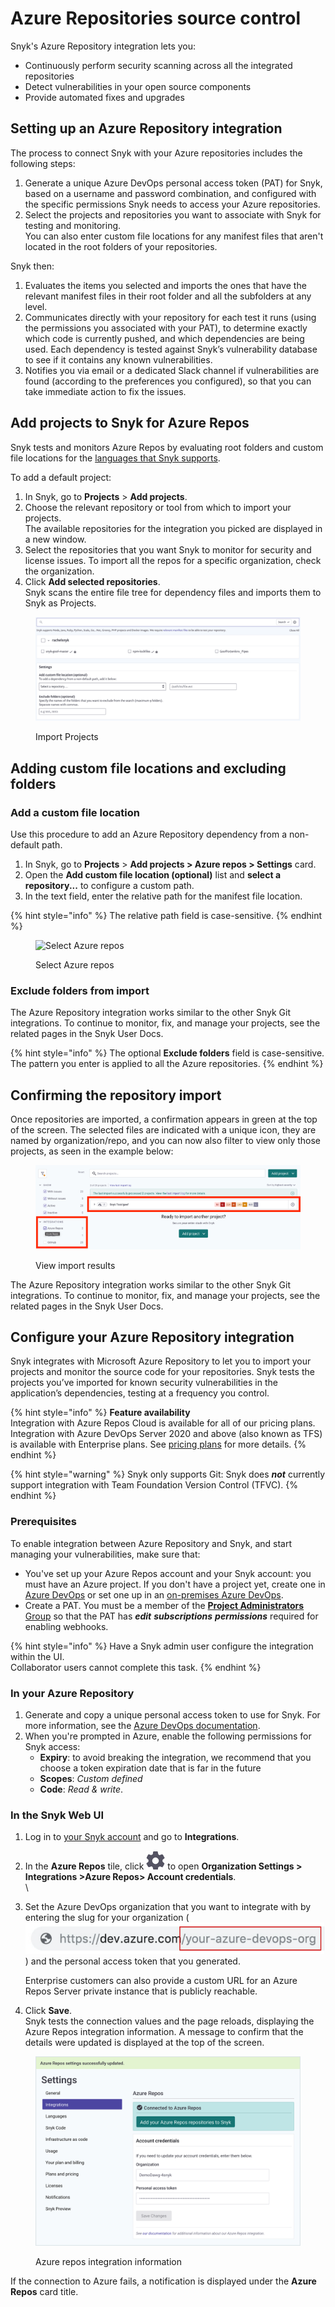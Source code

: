 # Azure Repositories source control

Snyk's Azure Repository integration lets you:

* Continuously perform security scanning across all the integrated repositories
* Detect vulnerabilities in your open source components
* Provide automated fixes and upgrades

## Setting up an Azure Repository integration

The process to connect Snyk with your Azure repositories includes the following steps:

1. Generate a unique Azure DevOps personal access token (PAT) for Snyk, based on a username and password combination, and configured with the specific permissions Snyk needs to access your Azure repositories.
2. Select the projects and repositories you want to associate with Snyk for testing and monitoring.\
   You can also enter custom file locations for any manifest files that aren't located in the root folders of your repositories.

Snyk then:

1. Evaluates the items you selected and imports the ones that have the relevant manifest files in their root folder and all the subfolders at any level.
2. Communicates directly with your repository for each test it runs (using the permissions you associated with your PAT), to determine exactly which code is currently pushed, and which dependencies are being used. Each dependency is tested against Snyk’s vulnerability database to see if it contains any known vulnerabilities.
3. Notifies you via email or a dedicated Slack channel if vulnerabilities are found (according to the preferences you configured), so that you can take immediate action to fix the issues.

## Add projects to Snyk for Azure Repos

Snyk tests and monitors Azure Repos by evaluating root folders and custom file locations for the [languages that Snyk supports](https://docs.snyk.io/introducing-snyk/snyk-languages-and-integrations#supported-languages).

To add a default project:

1. In Snyk, go to **Projects** > **Add projects**.
2. Choose the relevant repository or tool from which to import your projects.\
   The available repositories for the integration you picked are displayed in a new window.
3. Select the repositories that you want Snyk to monitor for security and license issues. To import all the repos for a specific organization, check the organization.
4. Click **Add selected repositories**.\
   Snyk scans the entire file tree for dependency files and imports them to Snyk as Projects.

<figure><img src="../../.gitbook/assets/uuid-cae3b5b8-6971-406c-3c00-91c9d1a570a2-en (1).png" alt="Import Projects"><figcaption><p>Import Projects</p></figcaption></figure>

## Adding custom file locations and excluding folders

### Add a custom file location

Use this procedure to add an Azure Repository dependency from a non-default path.

1. In Snyk, go to **Projects** > **Add projects > Azure repos > Settings** card.
2. Open the **Add custom file location (optional)** list and **select a repository...** to configure a custom path.
3. In the text field, enter the relative path for the manifest file location.

{% hint style="info" %}
The relative path field is case-sensitive.
{% endhint %}

<figure><img src="../../.gitbook/assets/azure_custom_repo-11aug2022.png" alt="Select Azure repos"><figcaption><p>Select Azure repos</p></figcaption></figure>

### Exclude folders from import

The Azure Repository integration works similar to the other Snyk Git integrations. To continue to monitor, fix, and manage your projects, see the related pages in the Snyk User Docs.

{% hint style="info" %}
The optional **Exclude folders** field is case-sensitive. The pattern you enter is applied to all the Azure repositories.
{% endhint %}

## **Confirming the repository import**

Once repositories are imported, a confirmation appears in green at the top of the screen. The selected files are indicated with a unique icon, they are named by organization/repo, and you can now also filter to view only those projects, as seen in the example below:

<figure><img src="../../.gitbook/assets/image (22) (2) (1) (1) (1) (1) (1) (1) (1) (1) (1).png" alt="View import results"><figcaption><p>View import results</p></figcaption></figure>

The Azure Repository integration works similar to the other Snyk Git integrations. To continue to monitor, fix, and manage your projects, see the related pages in the Snyk User Docs.

## Configure your Azure Repository integration

Snyk integrates with Microsoft Azure Repository to let you to import your projects and monitor the source code for your repositories. Snyk tests the projects you’ve imported for known security vulnerabilities in the application’s dependencies, testing at a frequency you control.

{% hint style="info" %}
**Feature availability**\
Integration with Azure Repos Cloud is available for all of our pricing plans. Integration with Azure DevOps Server 2020 and above (also known as TFS) is available with Enterprise plans. See [pricing plans](https://snyk.io/plans/) for more details.
{% endhint %}

{% hint style="warning" %}
Snyk only supports Git: Snyk does _**not**_ currently support integration with Team Foundation Version Control (TFVC).
{% endhint %}

### Prerequisites

To enable integration between Azure Repository and Snyk, and start managing your vulnerabilities, make sure that:

* You've set up your Azure Repos account and your Snyk account: you must have an Azure project. If you don't have a project yet, create one in [Azure DevOps](https://docs.microsoft.com/en-us/azure/devops/user-guide/sign-up-invite-teammates?view=azure-devops) or set one up in an [on-premises Azure DevOps](https://docs.microsoft.com/en-us/azure/devops/organizations/projects/create-project?view=azure-devops).
* &#x20;Create a PAT. You must be a member of the [**Project Administrators** Group](https://docs.microsoft.com/en-us/azure/devops/organizations/security/change-project-level-permissions?view=azure-devops) so that the PAT has _**edit**_ _**subscriptions**_ _**permissions**_ required for enabling webhooks.

{% hint style="info" %}
Have a Snyk admin user configure the integration within the UI.\
Collaborator users cannot complete this task.
{% endhint %}

### **In your Azure Repository**

1. Generate and copy a unique personal access token to use for Snyk. For more information, see the [Azure DevOps documentation](https://docs.microsoft.com/en-us/azure/devops/organizations/accounts/use-personal-access-tokens-to-authenticate?view=azure-devops).
2. When you're prompted in Azure, enable the following permissions for Snyk access:
   * **Expiry**: to avoid breaking the integration, we recommend that you choose a token expiration date that is far in the future
   * **Scopes**: _Custom defined_
   * **Code**: _Read & write_.

### In the Snyk Web UI

1. Log in to [your Snyk account](https://app.snyk.io) and go to **Integrations**.
2. In the **Azure Repos** tile, click <img src="../../.gitbook/assets/integration_settings_tile_cog-11aug2022.png" alt="" data-size="line"> to open **Organization Settings > Integrations >Azure Repos> Account credentials**.\
   <img src="../../.gitbook/assets/integrations -azure_repo_tile-11aug2022.png" alt="" data-size="original">\\
3.  Set the Azure DevOps organization that you want to integrate with by entering the slug for your organization (![](<../../.gitbook/assets/image (163) (1) (1) (1) (1) (1) (1) (1) (1) (1) (1) (1) (1) (1) (1) (1) (1) (1) (1) (1) (1) (1) (1) (1) (1) (1).png>)) and the personal access token that you generated.

    Enterprise customers can also provide a custom URL for an Azure Repos Server private instance that is publicly reachable.
4. Click **Save**.\
   Snyk tests the connection values and the page reloads, displaying the Azure Repos integration information. A message to confirm that the details were updated is displayed at the top of the screen.

<figure><img src="../../.gitbook/assets/azure-updated_14aug2022.png" alt="Azure repos integration information"><figcaption><p>Azure repos integration information</p></figcaption></figure>

If the connection to Azure fails, a notification is displayed under the **Azure Repos** card title.\
<img src="../../.gitbook/assets/azure-no-connect_31july2022.png" alt="" data-size="original">
